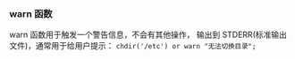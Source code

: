 
### warn 函数


warn 函数用于触发一个警告信息，不会有其他操作，
     输出到 STDERR(标准输出文件)，通常用于给用户提示：
`chdir('/etc') or warn "无法切换目录";`
